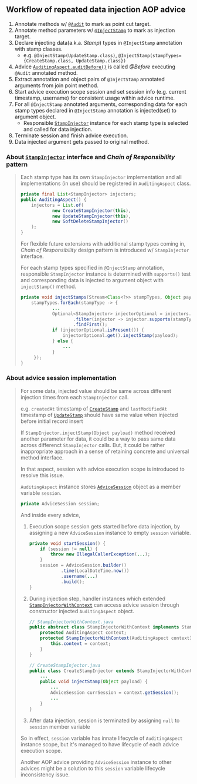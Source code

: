 ## Workflow of repeated data injection AOP advice

1. Annotate methods w/ [`@Audit`](./annotation/Audit.java) to mark as point cut target.
2. Annotate method parameters w/ [`@InjectStamp`](./annotation/InjectStamp.java) to mark as injection target.
3. Declare injecting data(a.k.a. _Stamp_) types in `@InjectStamp` annotation with stamp classes.
   - e.g. `@InjectStamp(UpdateStamp.class)`, `@InjectStamp(stampTypes={CreateStamp.class, UpdateStamp.class})`
4. Advice [`AuditingAspect.auditBefore()`](./aspect/AuditingAspect.java) is called _@Before_ executing `@Audit` annotated method.
5. Extract annotation and object pairs of `@InjectStamp` annotated arguments from join point method.
6. Start advice execution scope session and set session info (e.g. current timestamp, username) for consistent usage within advice runtime.
7. For all `@InjectStamp` annotated arguments, corresponding data for each stamp types declared in `@InjectStamp` annotation is injected(set) to argument object.
   - Responsible [`StampInjector`](./injector/base/StampInjector.java) instance for each stamp type is selected and called for data injection.   
8. Terminate session and finish advice execution.
9. Data injected argument gets passed to original method. 

### About [`StampInjector`](./injector/base/StampInjector.java) interface and _Chain of Responsibility_ pattern

> Each stamp type has its own `StampInjector` implementation and all implementations (in use) should be registered in `AuditingAspect` class.
>
> ```java
> private final List<StampInjector> injectors;
> public AuditingAspect() {
>     injectors = List.of(
>             new CreateStampInjector(this),
>             new UpdateStampInjector(this),
>             new SoftDeleteStampInjector()
>     );
> }
> ```
>
> For flexible future extensions with additional stamp types coming in, _Chain of Responsibility_ design pattern is introduced w/ `StampInjector` interface.
>
> For each stamp types specified in `@InjectStamp` annotation, responsible `StampInjector` instance is determined with `supports()` test and corresponding data is injected to argument object with `injectStamp()` method.
> ```java
> private void injectStamps(Stream<Class<?>> stampTypes, Object payload) {
>     stampTypes.forEach(stampType -> {
>             ...
>             Optional<StampInjector> injectorOptional = injectors.stream()
>                     .filter(injector -> injector.supports(stampType))
>                     .findFirst();
>             if (injectorOptional.isPresent()) {
>                 injectorOptional.get().injectStamp(payload);
>             } else {
>                 ...
>             }
>      });
> }
> ```
### About advice session implementation

> For some data, injected value should be same across different injection times from each `StampInjector` call.
> 
> e.g. `createdAt` timestamp of [`CreateStamp`](../../entity/base/CreateStamp.java) and `lastModifiedAt` timestamp of [`UpdateStamp`](../../entity/base/UpdateStamp.java) should have same value when injected before initial record insert
>
> If `StampInjector.injectStamp(Object payload)` method received another parameter for data, it could be a way to pass same data across differenct `StampInjector` calls. But, it could be rather inappropriate approach in a sense of retaining concrete and universal method interface. 
> 
> In that aspect, session with advice execution scope is introduced to resolve this issue.
> 
> `AuditingAspect` instance stores [`AdviceSession`](./session/AdviceSession.java) object as a member variable `session`.
> ```java
> private AdviceSession session;
> ```
> 
> And inside every advice, 
> 1. Execution scope session gets started before data injection, by assigning a new `AdviceSession` instance to empty `session` variable.
>    ```java
>    private void startSession() {
>        if (session != null) {
>            throw new IllegalCallerException(...);
>        }
>        session = AdviceSession.builder()
>                .time(LocalDateTime.now())
>                .username(...)
>                .build();
>    }
>    ```
> 2. During injection step, handler instances which extended [`StampInjectorWithContext`](./injector/base/StampInjectorWithContext.java) can access advice session through constructor injected `AuditingAspect` object.
>    ```java
>    // StampInjectorWithContext.java
>    public abstract class StampInjectorWithContext implements StampInjector {
>        protected AuditingAspect context;
>        protected StampInjectorWithContext(AuditingAspect context) {
>            this.context = context;
>        }
>    }
>    
>    // CreateStampInjector.java
>    public class CreateStampInjector extends StampInjectorWithContext {
>        ...
>        public void injectStamp(Object payload) {
>            ...
>            AdviceSession currSession = context.getSession();
>            ...
>        }
>    }
>    ```
> 3. After data injection, session is terminated by assigning `null` to `session` member variable
> 
> So in effect, `session` variable has innate lifecycle of `AuditingAspect` instance scope, but it's managed to have lifecycle of each advice execution scope.
> 
> Another AOP advice providing `AdviceSession` instance to other advices might be a solution to this `session` variable lifecycle inconsistency issue.
